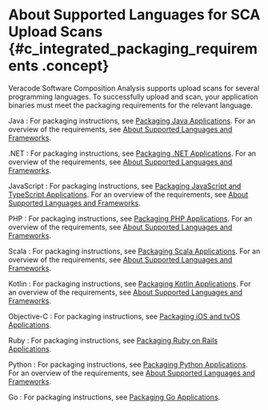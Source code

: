 # About Supported Languages for SCA Upload Scans {#c_integrated_packaging_requirements .concept}

Veracode Software Composition Analysis supports upload scans for several programming languages. To successfully upload and scan, your application binaries must meet the packaging requirements for the relevant language.

Java
:   For packaging instructions, see [Packaging Java Applications](https://docs.veracode.com/r/compilation_java). For an overview of the requirements, see [About Supported Languages and Frameworks](https://docs.veracode.com/r/c_frameworks).

.NET
:   For packaging instructions, see [Packaging .NET Applications](https://docs.veracode.com/r/compilation_net). For an overview of the requirements, see [About Supported Languages and Frameworks](https://docs.veracode.com/r/c_frameworks).

JavaScript
:   For packaging instructions, see [Packaging JavaScript and TypeScript Applications](https://docs.veracode.com/r/compilation_jscript). For an overview of the requirements, see [About Supported Languages and Frameworks](https://docs.veracode.com/r/c_frameworks).

PHP
:   For packaging instructions, see [Packaging PHP Applications](https://docs.veracode.com/r/compilation_php). For an overview of the requirements, see [About Supported Languages and Frameworks](https://docs.veracode.com/r/c_frameworks).

Scala
:   For packaging instructions, see [Packaging Scala Applications](https://docs.veracode.com/r/compilation_scala). For an overview of the requirements, see [About Supported Languages and Frameworks](https://docs.veracode.com/r/c_frameworks).

Kotlin
:   For packaging instructions, see [Packaging Kotlin Applications](https://docs.veracode.com/r/c_compilation_kotlin). For an overview of the requirements, see [About Supported Languages and Frameworks](https://docs.veracode.com/r/c_frameworks).

Objective-C
:   For packaging instructions, see [Packaging iOS and tvOS Applications](https://docs.veracode.com/r/compilation_ios).

Ruby
:   For packaging instructions, see [Packaging Ruby on Rails Applications](https://docs.veracode.com/r/compilation_ruby).

Python
:   For packaging instructions, see [Packaging Python Applications](https://docs.veracode.com/r/compilation_python). For an overview of the requirements, see [About Supported Languages and Frameworks](https://docs.veracode.com/r/c_frameworks).

Go
:   For packaging instructions, see [Packaging Go Applications](https://docs.veracode.com/r/compilation_go).

